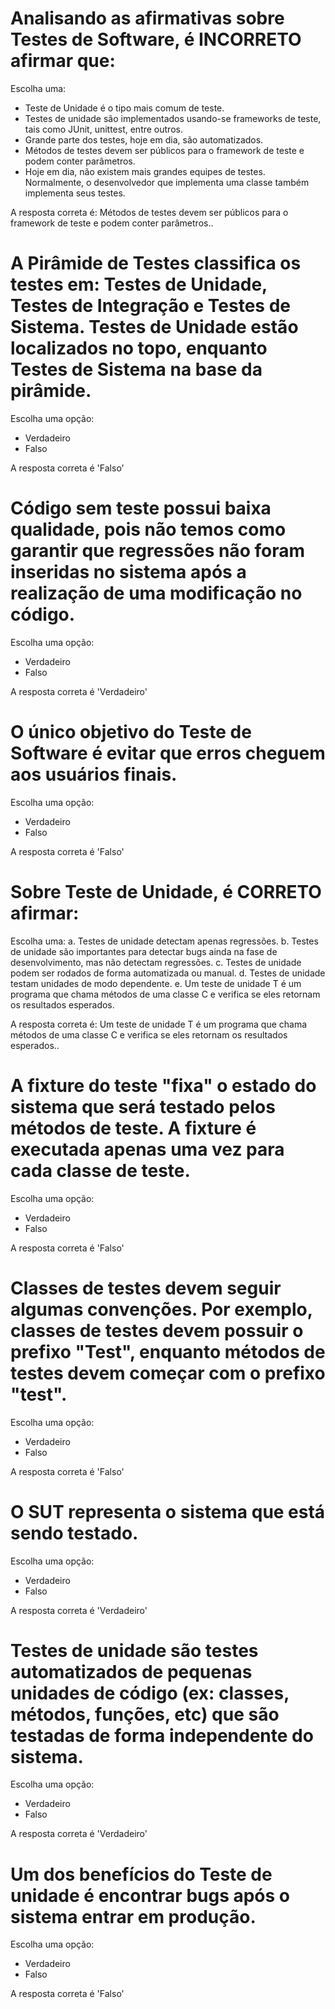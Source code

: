
# Analisando as afirmativas sobre Testes de Software, é INCORRETO afirmar que:

Escolha uma:
- Teste de Unidade é o tipo mais comum de teste.
- Testes de unidade são implementados usando-se frameworks de teste, tais como JUnit, unittest, entre outros.
- Grande parte dos testes, hoje em dia, são automatizados.
- Métodos de testes devem ser públicos para o framework de teste e podem conter parâmetros. 
- Hoje em dia, não existem mais grandes equipes de testes. Normalmente, o desenvolvedor que implementa uma classe também implementa seus testes.

A resposta correta é: Métodos de testes devem ser públicos para o framework de teste e podem conter parâmetros..

# A Pirâmide de Testes classifica os testes em: Testes de Unidade, Testes de Integração e Testes de Sistema. Testes de Unidade estão localizados no topo, enquanto Testes de Sistema na base da pirâmide.

Escolha uma opção:
- Verdadeiro
- Falso 

A resposta correta é 'Falso'

# Código sem teste possui baixa qualidade, pois não temos como garantir que regressões não foram inseridas no sistema após a realização de uma modificação no código.

Escolha uma opção:
- Verdadeiro 
- Falso

A resposta correta é 'Verdadeiro'

# O único objetivo do Teste de Software é evitar que erros cheguem aos usuários finais.

Escolha uma opção:
- Verdadeiro
- Falso 

A resposta correta é 'Falso'

# Sobre Teste de Unidade, é CORRETO afirmar: 

Escolha uma:
a. Testes de unidade detectam apenas regressões.
b. Testes de unidade são importantes para detectar bugs ainda na fase de desenvolvimento, mas não detectam regressões.
c. Testes de unidade podem ser rodados de forma automatizada ou manual.
d. Testes de unidade testam unidades de modo dependente.
e. Um teste de unidade T é um  programa que chama métodos  de uma classe C e verifica se  eles retornam os resultados  esperados. 

A resposta correta é: Um teste de unidade T é um  programa que chama métodos  de uma classe C e verifica se  eles retornam os resultados  esperados..

# A fixture do teste "fixa" o estado do sistema que será testado pelos métodos de teste. A fixture é executada apenas uma vez para cada classe de teste.

Escolha uma opção:
- Verdadeiro 
- Falso

A resposta correta é 'Falso'

# Classes de testes devem seguir algumas convenções. Por exemplo, classes de testes devem possuir o prefixo "Test", enquanto métodos de testes devem começar com o prefixo "test".

Escolha uma opção:
- Verdadeiro 
- Falso

A resposta correta é 'Falso'

# O SUT representa o sistema que está sendo testado.

Escolha uma opção:
- Verdadeiro 
- Falso

A resposta correta é 'Verdadeiro'

# Testes de unidade são testes automatizados de pequenas unidades de código (ex: classes, métodos, funções, etc) que são testadas de forma independente do sistema.

Escolha uma opção:
- Verdadeiro 
- Falso

A resposta correta é 'Verdadeiro'

# Um dos benefícios do Teste de unidade é encontrar bugs após o sistema entrar em produção.

Escolha uma opção:
- Verdadeiro
- Falso 

A resposta correta é 'Falso'
